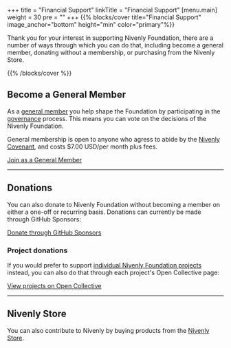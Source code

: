 +++
title = "Financial Support"
linkTitle = "Financial Support"
[menu.main]
weight = 30
pre = "<i class='fas fa-hand-holding-dollar pr-2'></i>"
+++
{{% blocks/cover title="Financial Support" image_anchor="bottom" height="min" color="primary"%}}

<p class="px-2">
Thank you for your interest in supporting Nivenly Foundation, there are a number of ways through which you can do that, including become a general member, donating without a membership, or purchasing from the Nivenly Store.
</p>

{{% /blocks/cover %}}
<section id="pageContent">
  <div class="container">

## Become a General Member

As a [general member](/governance#general-membership) you help shape the Foundation by participating in the [governance](/governance) process. This means you can vote on the decisions of the Nivenly Foundation.

General membership is open to anyone who agress to abide by the  [Nivenly Covenant](https://nivenly.org/covenant/), and costs $7.00 USD/per month plus fees.

<p><a class="btn btn-lg btn-secondary mb-3" href="https://opencollective.com/nivenly-foundation/contribute/general-membership-individual-52378/checkout?interval=month&amount=7&name=&legalName=&email=" target="_blank">
  Join as a General Member
</a></p>

<hr class="my-5" />

## Donations

You can also donate to Nivenly Foundation without becoming a member on either a one-off or recurring basis. Donations can currently be made through GitHub Sponsors:

<!-- TODO: This should link to the correct place when it's created 

<p><a class="btn btn-primary" href="https://opencollective.com/nivenly-foundation/contribute/general-membership-individual-52378/checkout?interval=month&amount=7&name=&legalName=&email=" target="_blank">
  Donate through Open Collective
</a></p>
-->

<p><a class="btn btn-primary mb-3" href="https://github.com/sponsors/nivenly" target="_blank">
  Donate through GitHub Sponsors
</a></p>

### Project donations

If you would prefer to support [individual Nivenly Foundation projects](/projects) instead, you can also do that through each project's Open Collective page:

<p><a class="btn btn-primary mb-3" href="https://opencollective.com/nivenly-foundation/projects" target="_blank">
  View projects on Open Collective
</a></p>

<hr class="my-5" />

## Nivenly Store

You can also contribute to Nivenly by buying products from the [Nivenly Store](https://nivenly.myspreadshop.com/).

</div>
</section>
